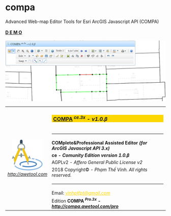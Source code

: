 # compa
Advanced Web-map Editor Tools for Esri ArcGIS Javascript API (COMPA)
<br/><br/>
<a href="http://compa.awetool.com/demo" target="_blank"><b>D E M O</b><br/><br/><img src='screen0.png'/></a>
<br/>
<table>
            <tr><td rowspan="9" style="text-align:center"><a href="http://awetool.com" target="_blank"><img src="src/vh/awt/css/logo96.png"/><br/><i>http://awetool.com</i></a></td>
            <td><h3 style="background-color:gold">&nbsp;<a href="http://compa.awetool.com" target="_blank">COMPA</a><i><sup> ce.3x</sup> - v1.0.β</i></h3></td></tr>
            <tr><td><hr/></td></tr>
            <tr><td><b>COMplete&Professional Assisted Editor<i> (for ArcGIS Javascript API 3.x)</i></b></td></tr>
            <tr><td><b>ce - <i>Comunity Edition version 1.0.β</i></b></td></tr>
            <tr><td>AGPLv2 - <i> Affero General Public License v2</i></td></tr>
            <tr><td>2018 Copyright© - <i>Phạm Thế Vinh. All rights reserved.</i></td></tr>
            <tr><td><hr/></td></tr>
            <tr><td>Email: <i><a style="color:gold" href="mailto:vinhptfpt@gmail.com" target="_blank">vinhptfpt@gmail.com</i></td></tr>
            <tr><td>Edition <b>COMPA<i><sup> Pro.3x</sup> - <a href="http://compa.awetool.com/pro" target="_blank">http://compa.awetool.com/pro</a></i></b></td></tr>
        </table>

